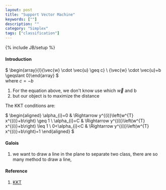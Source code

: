 ```yaml
---
layout: post
title: "Support Vector Machine"
keywords: [""]
description: ""
category: "Simplex"
tags: ["classification"]
---
```

{% include JB/setup %}


#### Introduction
$
\begin{array}{l}{\vec{w} \cdot \vec{u} \geq c} \\ {\vec{w} \cdot \vec{u}+b
\geqslant 0}\end{array}
$ <br />
where $c=-b$
1. For the equation above, we don't know use which $\vec{w}$ and b
2. but our object is to maximize the distance

The KKT conditions are:

$
\begin{aligned} \alpha_{i}=0 & \Rightarrow y^{(i)}\left(w^{T} x^{(i)}+b\right) \geq 1 \\ \alpha_{i}=C & \Rightarrow y^{(i)}\left(w^{T} x^{(i)}+b\right) \leq 1 \\ 0<\alpha_{i}<C & \Rightarrow y^{(i)}\left(w^{T} x^{(i)}+b\right)=1 \end{aligned}
$


#### Galois
1. we want to draw a line in the plane to separate two class, there are so many
   method to draw a line,

#### Reference
1. [KKT](http://www.csc.kth.se/utbildning/kth/kurser/DD3364/Lectures/KKT.pdf)


